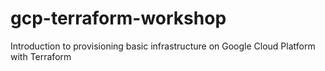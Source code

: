 # gcp-terraform-workshop
Introduction to provisioning basic infrastructure on Google Cloud Platform with Terraform
